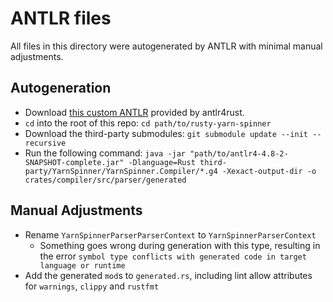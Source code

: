 # ANTLR files

All files in this directory were autogenerated by ANTLR with minimal manual adjustments.

## Autogeneration
- Download [this custom ANTLR](https://github.com/rrevenantt/antlr4rust/releases/tag/antlr4-4.8-2-Rust0.3.0-beta) provided by antlr4rust.
- `cd` into the root of this repo: `cd path/to/rusty-yarn-spinner`
- Download the third-party submodules: `git submodule update --init --recursive`
- Run the following command:
`
java -jar "path/to/antlr4-4.8-2-SNAPSHOT-complete.jar" -Dlanguage=Rust third-party/YarnSpinner/YarnSpinner.Compiler/*.g4 -Xexact-output-dir -o crates/compiler/src/parser/generated
`

## Manual Adjustments
* Rename `YarnSpinnerParserParserContext` to `YarnSpinnerParserContext`
  * Something goes wrong during generation with this type, resulting in the error `symbol type conflicts with generated code in target language or runtime`
* Add the generated `mod`s to `generated.rs`, including lint allow attributes for `warnings`, `clippy` and `rustfmt`
